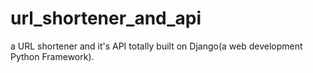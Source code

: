 # url_shortener_and_api
a URL shortener and it's API totally built on Django(a web development Python Framework).
